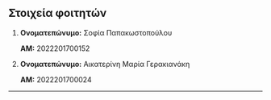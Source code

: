 ## Στοιχεία φοιτητών

 1. **Ονοματεπώνυμο:** Σοφία Παπακωστοπούλου

    **ΑΜ:** 2022201700152

 2. **Ονοματεπώνυμο:**  Αικατερίνη Μαρία Γερακιανάκη

    **ΑΜ:** 2022201700024
---
